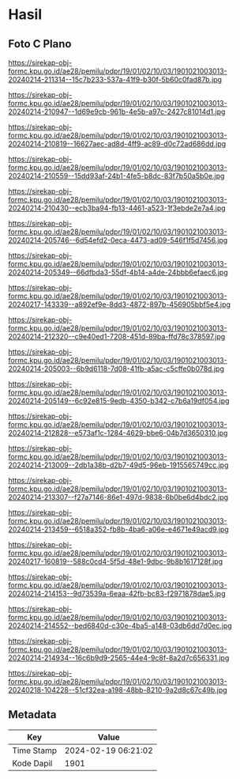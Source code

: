 # Hasil

## Foto C Plano

https://sirekap-obj-formc.kpu.go.id/ae28/pemilu/pdpr/19/01/02/10/03/1901021003013-20240214-211314--15c7b233-537a-41f9-b30f-5b60c0fad87b.jpg

https://sirekap-obj-formc.kpu.go.id/ae28/pemilu/pdpr/19/01/02/10/03/1901021003013-20240214-210947--1d69e9cb-961b-4e5b-a97c-2427c81014d1.jpg

https://sirekap-obj-formc.kpu.go.id/ae28/pemilu/pdpr/19/01/02/10/03/1901021003013-20240214-210819--16627aec-ad8d-4ff9-ac89-d0c72ad686dd.jpg

https://sirekap-obj-formc.kpu.go.id/ae28/pemilu/pdpr/19/01/02/10/03/1901021003013-20240214-210559--15dd93af-24b1-4fe5-b8dc-83f7b50a5b0e.jpg

https://sirekap-obj-formc.kpu.go.id/ae28/pemilu/pdpr/19/01/02/10/03/1901021003013-20240214-210430--ecb3ba94-fb13-4461-a523-1f3ebde2e7a4.jpg

https://sirekap-obj-formc.kpu.go.id/ae28/pemilu/pdpr/19/01/02/10/03/1901021003013-20240214-205746--6d54efd2-0eca-4473-ad09-546f1f5d7456.jpg

https://sirekap-obj-formc.kpu.go.id/ae28/pemilu/pdpr/19/01/02/10/03/1901021003013-20240214-205349--66dfbda3-55df-4b14-a4de-24bbb6efaec6.jpg

https://sirekap-obj-formc.kpu.go.id/ae28/pemilu/pdpr/19/01/02/10/03/1901021003013-20240217-143339--a892ef9e-8dd3-4872-897b-456905bbf5e4.jpg

https://sirekap-obj-formc.kpu.go.id/ae28/pemilu/pdpr/19/01/02/10/03/1901021003013-20240214-212320--c9e40ed1-7208-451d-89ba-ffd78c378597.jpg

https://sirekap-obj-formc.kpu.go.id/ae28/pemilu/pdpr/19/01/02/10/03/1901021003013-20240214-205003--6b9d6118-7d08-41fb-a5ac-c5cffe0b078d.jpg

https://sirekap-obj-formc.kpu.go.id/ae28/pemilu/pdpr/19/01/02/10/03/1901021003013-20240214-205149--6c92e815-9edb-4350-b342-c7b6a19df054.jpg

https://sirekap-obj-formc.kpu.go.id/ae28/pemilu/pdpr/19/01/02/10/03/1901021003013-20240214-212828--e573af1c-1284-4629-bbe6-04b7d3650310.jpg

https://sirekap-obj-formc.kpu.go.id/ae28/pemilu/pdpr/19/01/02/10/03/1901021003013-20240214-213009--2db1a38b-d2b7-49d5-96eb-1915565749cc.jpg

https://sirekap-obj-formc.kpu.go.id/ae28/pemilu/pdpr/19/01/02/10/03/1901021003013-20240214-213307--f27a7146-86e1-497d-9838-6b0be6d4bdc2.jpg

https://sirekap-obj-formc.kpu.go.id/ae28/pemilu/pdpr/19/01/02/10/03/1901021003013-20240214-213459--6518a352-fb8b-4ba6-a06e-e4671e49acd9.jpg

https://sirekap-obj-formc.kpu.go.id/ae28/pemilu/pdpr/19/01/02/10/03/1901021003013-20240217-160819--588c0cd4-5f5d-48e1-9dbc-9b8b1617128f.jpg

https://sirekap-obj-formc.kpu.go.id/ae28/pemilu/pdpr/19/01/02/10/03/1901021003013-20240214-214153--9d73539a-6eaa-42fb-bc83-f2971878dae5.jpg

https://sirekap-obj-formc.kpu.go.id/ae28/pemilu/pdpr/19/01/02/10/03/1901021003013-20240214-214552--bed6840d-c30e-4ba5-a148-03db6dd7d0ec.jpg

https://sirekap-obj-formc.kpu.go.id/ae28/pemilu/pdpr/19/01/02/10/03/1901021003013-20240214-214934--16c6b9d9-2565-44e4-9c8f-8a2d7c656331.jpg

https://sirekap-obj-formc.kpu.go.id/ae28/pemilu/pdpr/19/01/02/10/03/1901021003013-20240218-104228--51cf32ea-a198-48bb-8210-9a2d8c67c49b.jpg


## Metadata

| Key        | Value               |
| ---------- | ------------------- |
| Time Stamp | 2024-02-19 06:21:02 |
| Kode Dapil | 1901                |



